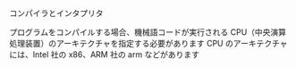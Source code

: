 コンパイラとインタプリタ

プログラムをコンパイルする場合、機械語コードが実行される CPU（中央演算処理装置）のアーキテクチャを指定する必要があります
CPU のアーキテクチャには、Intel 社の x86、ARM 社の arm などがあります
